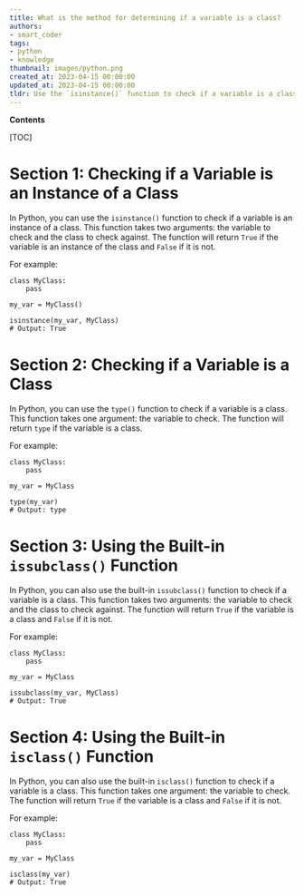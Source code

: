 ```yaml
---
title: What is the method for determining if a variable is a class?
authors:
- smart_coder
tags:
- python
- knowledge
thumbnail: images/python.png
created_at: 2023-04-15 00:00:00
updated_at: 2023-04-15 00:00:00
tldr: Use the `isinstance()` function to check if a variable is a class or not in Python.
---
```


**Contents**

[TOC]

# Section 1: Checking if a Variable is an Instance of a Class

In Python, you can use the `isinstance()` function to check if a variable is an instance of a class. This function takes two arguments: the variable to check and the class to check against. The function will return `True` if the variable is an instance of the class and `False` if it is not.

For example:

```
class MyClass:
    pass

my_var = MyClass()

isinstance(my_var, MyClass)
# Output: True
```

# Section 2: Checking if a Variable is a Class

In Python, you can use the `type()` function to check if a variable is a class. This function takes one argument: the variable to check. The function will return `type` if the variable is a class.

For example:

```
class MyClass:
    pass

my_var = MyClass

type(my_var)
# Output: type
```

# Section 3: Using the Built-in `issubclass()` Function

In Python, you can also use the built-in `issubclass()` function to check if a variable is a class. This function takes two arguments: the variable to check and the class to check against. The function will return `True` if the variable is a class and `False` if it is not.

For example:

```
class MyClass:
    pass

my_var = MyClass

issubclass(my_var, MyClass)
# Output: True
```

# Section 4: Using the Built-in `isclass()` Function

In Python, you can also use the built-in `isclass()` function to check if a variable is a class. This function takes one argument: the variable to check. The function will return `True` if the variable is a class and `False` if it is not.

For example:

```
class MyClass:
    pass

my_var = MyClass

isclass(my_var)
# Output: True
```
